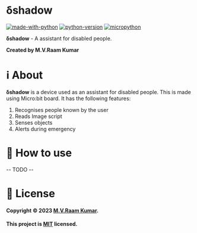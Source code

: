 # δshadow
[![made-with-python](https://img.shields.io/badge/Made%20with-Python-1f425f.svg)](https://www.python.org/)
[![python-version](https://img.shields.io/badge/Python-v3.9.13-blue)](https://www.python.org/)
[![micropython](https://img.shields.io/badge/Using-MicroPython-orange)](https://www.python.org/)

**δshadow** - A assistant for disabled people. 

**Created by M.V.Raam Kumar**

# ℹ About

**δshadow** is a device used as an assistant for disabled people. This is made using Micro:bit board. It has the following features:

1. Recognises people known by the user
2. Reads Image script
3. Senses objects
4. Alerts during emergency

# 🤖 How to use

-- TODO --

# 📝 License

#### Copyright © 2023 [M.V.Raam Kumar](https://github.com/raamtpj). <br>
#### This project is [MIT](https://github.com/raamtpj/Dshadow/blob/main/LICENSE) licensed.